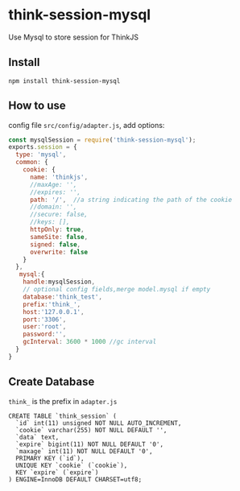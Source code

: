 # think-session-mysql
Use Mysql to store session for ThinkJS


## Install

```
npm install think-session-mysql
```

## How to use

config file `src/config/adapter.js`, add options:

```js
const mysqlSession = require('think-session-mysql');
exports.session = {
  type: 'mysql',
  common: {
    cookie: {
      name: 'thinkjs',
      //maxAge: '',
      //expires: '',
      path: '/',  //a string indicating the path of the cookie
      //domain: '',
      //secure: false,
      //keys: [],
      httpOnly: true,
      sameSite: false,
      signed: false,
      overwrite: false
    }
  },
   mysql:{
    handle:mysqlSession,
    // optional config fields,merge model.mysql if empty
    database:'think_test',
    prefix:'think_',
    host:'127.0.0.1',
    port:'3306',
    user:'root',
    password:'',
    gcInterval: 3600 * 1000 //gc interval
  }
}
```

## Create Database
`think_` is the prefix in `adapter.js`
```
CREATE TABLE `think_session` (
  `id` int(11) unsigned NOT NULL AUTO_INCREMENT,
  `cookie` varchar(255) NOT NULL DEFAULT '',
  `data` text,
  `expire` bigint(11) NOT NULL DEFAULT '0',
  `maxage` int(11) NOT NULL DEFAULT '0',
  PRIMARY KEY (`id`),
  UNIQUE KEY `cookie` (`cookie`),
  KEY `expire` (`expire`)
) ENGINE=InnoDB DEFAULT CHARSET=utf8;
```
